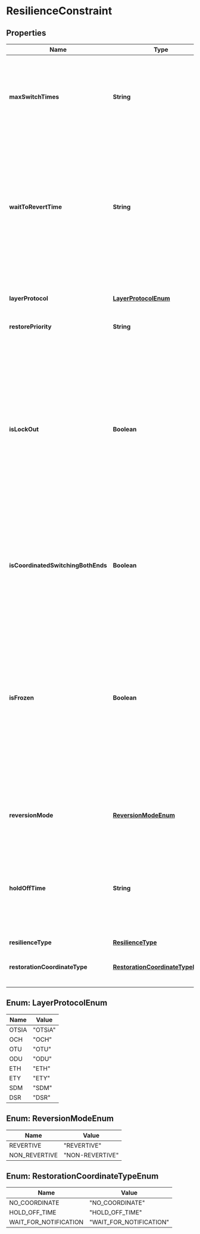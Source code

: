 
# ResilienceConstraint

## Properties
Name | Type | Description | Notes
------------ | ------------- | ------------- | -------------
**maxSwitchTimes** | **String** | Used to limit the maximum swtich times. When work fault disappears , and traffic return to the original work path, switch counter reset. |  [optional]
**waitToRevertTime** | **String** | If the protection system is revertive, this attribute specifies the time, in minutes, to wait after a fault clears on a higher priority (preferred) resource before reverting to the preferred resource. |  [optional]
**layerProtocol** | [**LayerProtocolEnum**](#LayerProtocolEnum) | Indicate which layer this resilience parameters package configured for. |  [optional]
**restorePriority** | **String** |  |  [optional]
**isLockOut** | **Boolean** | The resource is configured to temporarily not be available for use in the protection scheme(s) it is part of. This overrides all other protection control states including forced. If the item is locked out then it cannot be used under any circumstances. Note: Only relevant when part of a protection scheme. |  [optional]
**isCoordinatedSwitchingBothEnds** | **Boolean** | Is operating such that switching at both ends of each flow acorss the FC is coordinated at both ingress and egress ends. |  [optional]
**isFrozen** | **Boolean** | Temporarily prevents any switch action to be taken and, as such, freezes the current state.  Until the freeze is cleared, additional near-end external commands are rejected and fault condition changes and received APS messages are ignored. All administrative controls of any aspect of protection are rejected. |  [optional]
**reversionMode** | [**ReversionModeEnum**](#ReversionModeEnum) | Indcates whether the protection scheme is revertive or non-revertive. |  [optional]
**holdOffTime** | **String** | This attribute indicates the time, in milliseconds, between declaration of signal degrade or signal fail, and the initialization of the protection switching algorithm. |  [optional]
**resilienceType** | [**ResilienceType**](ResilienceType.md) |  |  [optional]
**restorationCoordinateType** | [**RestorationCoordinateTypeEnum**](#RestorationCoordinateTypeEnum) |  The coordination mechanism between multi-layers. |  [optional]


<a name="LayerProtocolEnum"></a>
## Enum: LayerProtocolEnum
Name | Value
---- | -----
OTSIA | &quot;OTSiA&quot;
OCH | &quot;OCH&quot;
OTU | &quot;OTU&quot;
ODU | &quot;ODU&quot;
ETH | &quot;ETH&quot;
ETY | &quot;ETY&quot;
SDM | &quot;SDM&quot;
DSR | &quot;DSR&quot;


<a name="ReversionModeEnum"></a>
## Enum: ReversionModeEnum
Name | Value
---- | -----
REVERTIVE | &quot;REVERTIVE&quot;
NON_REVERTIVE | &quot;NON-REVERTIVE&quot;


<a name="RestorationCoordinateTypeEnum"></a>
## Enum: RestorationCoordinateTypeEnum
Name | Value
---- | -----
NO_COORDINATE | &quot;NO_COORDINATE&quot;
HOLD_OFF_TIME | &quot;HOLD_OFF_TIME&quot;
WAIT_FOR_NOTIFICATION | &quot;WAIT_FOR_NOTIFICATION&quot;



